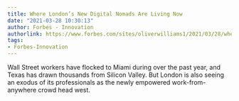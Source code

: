 ```yaml
---
title: Where London’s New Digital Nomads Are Living Now
date: "2021-03-28 10:30:13"
author: Forbes - Innovation
authorlink: https://www.forbes.com/sites/oliverwilliams1/2021/03/28/where-londons-new-digital-nomads-are-living-now/
tags:
- Forbes-Innovation
---
```

Wall Street workers have flocked to Miami during over the past year, and Texas has drawn thousands from Silicon Valley. But London is also seeing an exodus of its professionals as the newly empowered work-from-anywhere crowd head west.